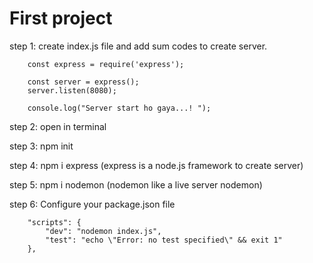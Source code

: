 # First project

step 1: create index.js file and add sum codes to create server.

        const express = require('express');

        const server = express();
        server.listen(8080);

        console.log("Server start ho gaya...! ");




step 2: open in terminal

step 3: npm init

step 4: npm i express (express is a node.js framework to create server)

step 5: npm i nodemon (nodemon like a live server nodemon)

step 6: Configure your package.json file

        "scripts": {
            "dev": "nodemon index.js",
            "test": "echo \"Error: no test specified\" && exit 1"
        },



